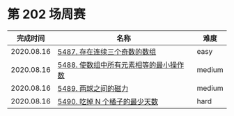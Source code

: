 # 第 202 场周赛

**完成时间**|**名称**|**难度**
------------|--------|------------
2020.08.16|[5487. 存在连续三个奇数的数组](./5487.%20存在连续三个奇数的数组)|easy
2020.08.16|[5488. 使数组中所有元素相等的最小操作数](./5488.%20使数组中所有元素相等的最小操作数)|medium
2020.08.16|[5489. 两球之间的磁力](./5489.%20两球之间的磁力)|medium
2020.08.16|[5490. 吃掉 N 个橘子的最少天数](./5490.%20吃掉%20N%20个橘子的最少天数)|hard
